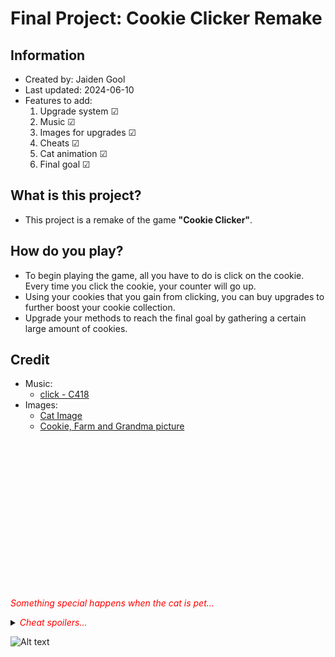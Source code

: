 # Final Project: Cookie Clicker Remake

## Information
- Created by: Jaiden Gool
- Last updated: 2024-06-10
- Features to add:
    1. Upgrade system &#9745;
    2. Music &#9745;
    3. Images for upgrades &#9745;
    4. Cheats &#9745;
    5. Cat animation &#9745;
    6. Final goal &#9745;

## What is this project?
- This project is a remake of the game **"Cookie Clicker"**.

## How do you play?
- To begin playing the game, all you have to do is click on the cookie. Every time you click the cookie, your counter will go up.
- Using your cookies that you gain from clicking, you can buy upgrades to further boost your cookie collection.
- Upgrade your methods to reach the final goal by gathering a certain large amount of cookies.

## Credit
- Music:
    - [click - C418](https://youtu.be/yrn7eInApnc?si=Hpm-PQMG9HuFblXC)
- Images:
    - [Cat Image](https://www.pinterest.ca/pin/604819424939756338/)
    - [Cookie, Farm and Grandma picture](https://orteil.dashnet.org/cookieclicker/img/?C=M;O=A)


<br/><br/>
<br/><br/>
<br/><br/>
<br/><br/>
<br/><br/>
<br/><br/>
<br/><br/>

<p><span style="color:red"><em>Something special happens when the cat is pet...</em></span></p>
<details> 
  <summary><span style="color:red"><em>Cheat spoilers...</em></span></summary>
&nbsp;&nbsp;&nbsp;&nbsp;&nbsp;&nbsp;&nbsp;&nbsp;- Clicking on the cat doubles the amount of cookies you currently have. <br>
&nbsp;&nbsp;&nbsp;&nbsp;&nbsp;&nbsp;&nbsp;&nbsp;- Be careful not to go past the integer limit (2,147,483,647).
</details>

![Alt text](https://cdn.discordapp.com/attachments/783872773286133783/1250239505525379192/catopen.png?ex=666a37c6&is=6668e646&hm=d7c20dd2fbc2306b72b759cab411609652e472990e5a81485ade4d31cddef48a&)